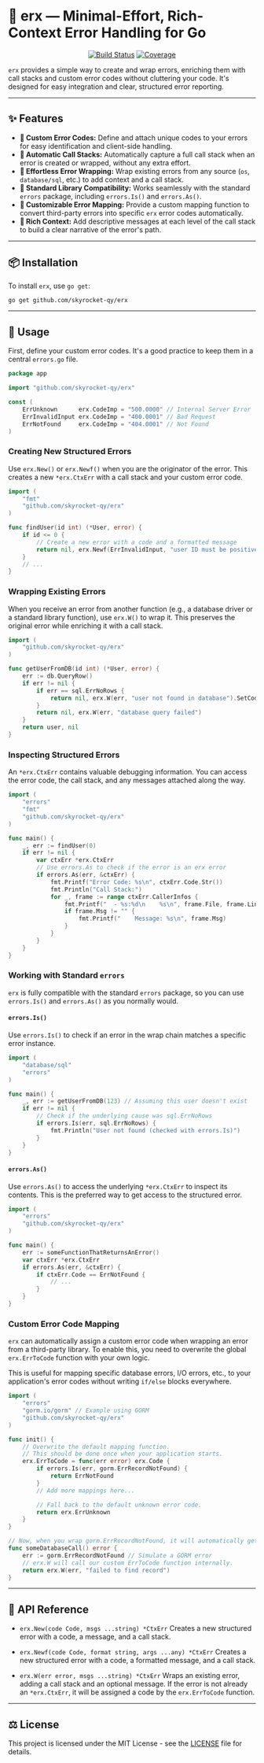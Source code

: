 # 🌟 erx — Minimal-Effort, Rich-Context Error Handling for Go

<p align="center">
  <a href="https://github.com/skyrocket-qy/erx/actions/workflows/ci.yml"><img src="https://github.com/skyrocket-qy/erx/actions/workflows/ci.yml/badge.svg" alt="Build Status"></a>
  <a href="#"><img src="https://img.shields.io/badge/coverage-95.3%25-brightgreen" alt="Coverage"></a>
</p>

`erx` provides a simple way to create and wrap errors, enriching them with call stacks and custom error codes without cluttering your code. It's designed for easy integration and clear, structured error reporting.

---

## ✨ Features

- **🔢 Custom Error Codes:** Define and attach unique codes to your errors for easy identification and client-side handling.
- **🧠 Automatic Call Stacks:** Automatically capture a full call stack when an error is created or wrapped, without any extra effort.
- **🔄 Effortless Error Wrapping:** Wrap existing errors from any source (`os`, `database/sql`, etc.) to add context and a call stack.
- **🤝 Standard Library Compatibility:** Works seamlessly with the standard `errors` package, including `errors.Is()` and `errors.As()`.
- **🔧 Customizable Error Mapping:** Provide a custom mapping function to convert third-party errors into specific `erx` error codes automatically.
- **💬 Rich Context:** Add descriptive messages at each level of the call stack to build a clear narrative of the error's path.

---

## 📦 Installation

To install `erx`, use `go get`:
```sh
go get github.com/skyrocket-qy/erx
```

---

## 🚀 Usage

First, define your custom error codes. It's a good practice to keep them in a central `errors.go` file.

```go
package app

import "github.com/skyrocket-qy/erx"

const (
	ErrUnknown      erx.CodeImp = "500.0000" // Internal Server Error
	ErrInvalidInput erx.CodeImp = "400.0001" // Bad Request
	ErrNotFound     erx.CodeImp = "404.0001" // Not Found
)
```

### Creating New Structured Errors

Use `erx.New()` or `erx.Newf()` when you are the originator of the error. This creates a new `*erx.CtxErr` with a call stack and your custom error code.

```go
import (
    "fmt"
    "github.com/skyrocket-qy/erx"
)

func findUser(id int) (*User, error) {
    if id <= 0 {
        // Create a new error with a code and a formatted message
        return nil, erx.Newf(ErrInvalidInput, "user ID must be positive, got %d", id)
    }
    // ...
}
```

### Wrapping Existing Errors

When you receive an error from another function (e.g., a database driver or a standard library function), use `erx.W()` to wrap it. This preserves the original error while enriching it with a call stack.

```go
import (
    "github.com/skyrocket-qy/erx"
)

func getUserFromDB(id int) (*User, error) {
    err := db.QueryRow()
    if err != nil {
        if err == sql.ErrNoRows {
            return nil, erx.W(err, "user not found in database").SetCode(ErrNotFound)
        }
        return nil, erx.W(err, "database query failed")
    }
    return user, nil
}
```

### Inspecting Structured Errors

An `*erx.CtxErr` contains valuable debugging information. You can access the error code, the call stack, and any messages attached along the way.

```go
import (
    "errors"
    "fmt"
    "github.com/skyrocket-qy/erx"
)

func main() {
    _, err := findUser(0)
    if err != nil {
        var ctxErr *erx.CtxErr
        // Use errors.As to check if the error is an erx error
        if errors.As(err, &ctxErr) {
            fmt.Printf("Error Code: %s\n", ctxErr.Code.Str())
            fmt.Println("Call Stack:")
            for _, frame := range ctxErr.CallerInfos {
                fmt.Printf("  - %s:%d\n    %s\n", frame.File, frame.Line, frame.Function)
                if frame.Msg != "" {
                    fmt.Printf("    Message: %s\n", frame.Msg)
                }
            }
        }
    }
}
```

### Working with Standard `errors`

`erx` is fully compatible with the standard `errors` package, so you can use `errors.Is()` and `errors.As()` as you normally would.

#### `errors.Is()`

Use `errors.Is()` to check if an error in the wrap chain matches a specific error instance.

```go
import (
    "database/sql"
    "errors"
)

func main() {
    _, err := getUserFromDB(123) // Assuming this user doesn't exist
    if err != nil {
        // Check if the underlying cause was sql.ErrNoRows
        if errors.Is(err, sql.ErrNoRows) {
            fmt.Println("User not found (checked with errors.Is)")
        }
    }
}
```

#### `errors.As()`

Use `errors.As()` to access the underlying `*erx.CtxErr` to inspect its contents. This is the preferred way to get access to the structured error.

```go
import (
    "errors"
    "github.com/skyrocket-qy/erx"
)

func main() {
    err := someFunctionThatReturnsAnError()
    var ctxErr *erx.CtxErr
    if errors.As(err, &ctxErr) {
        if ctxErr.Code == ErrNotFound {
            // ...
        }
    }
}
```

### Custom Error Code Mapping

`erx` can automatically assign a custom error code when wrapping an error from a third-party library. To enable this, you need to overwrite the global `erx.ErrToCode` function with your own logic.

This is useful for mapping specific database errors, I/O errors, etc., to your application's error codes without writing `if/else` blocks everywhere.

```go
import (
    "errors"
    "gorm.io/gorm" // Example using GORM
    "github.com/skyrocket-qy/erx"
)

func init() {
    // Overwrite the default mapping function.
    // This should be done once when your application starts.
    erx.ErrToCode = func(err error) erx.Code {
        if errors.Is(err, gorm.ErrRecordNotFound) {
            return ErrNotFound
        }
        // Add more mappings here...

        // Fall back to the default unknown error code.
        return erx.ErrUnknown
    }
}

// Now, when you wrap gorm.ErrRecordNotFound, it will automatically get the ErrNotFound code.
func someDatabaseCall() error {
    err := gorm.ErrRecordNotFound // Simulate a GORM error
    // erx.W will call our custom ErrToCode function internally.
    return erx.W(err, "failed to find record")
}
```

---

## 📖 API Reference

- `erx.New(code Code, msgs ...string) *CtxErr`
  Creates a new structured error with a code, a message, and a call stack.

- `erx.Newf(code Code, format string, args ...any) *CtxErr`
  Creates a new structured error with a code, a formatted message, and a call stack.

- `erx.W(err error, msgs ...string) *CtxErr`
  Wraps an existing error, adding a call stack and an optional message. If the error is not already an `*erx.CtxErr`, it will be assigned a code by the `erx.ErrToCode` function.
---

## ⚖️ License

This project is licensed under the MIT License - see the [LICENSE](LICENSE) file for details.
